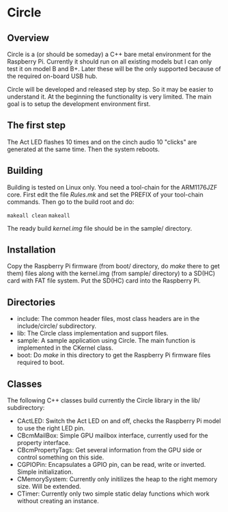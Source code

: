 Circle
======

Overview
--------

Circle is a (or should be someday) a C++ bare metal environment for the Raspberry Pi. Currently it should run on all existing models but I can only test it on model B and B+. Later these will be the only supported because of the required on-board USB hub.

Circle will be developed and released step by step. So it may be easier to understand it. At the
beginning the functionality is very limited. The main goal is to setup the development environment
first.

The first step
--------------

The Act LED flashes 10 times and on the cinch audio 10 "clicks" are generated at the same time. Then
the system reboots.

Building
--------

Building is tested on Linux only. You need a tool-chain for the ARM1176JZF core. First edit the file *Rules.mk* and set the PREFIX of your tool-chain commands. Then go to the build root and do:

`makeall clean` 
`makeall`

The ready build *kernel.img* file should be in the sample/ directory.

Installation
------------

Copy the Raspberry Pi firmware (from boot/ directory, do *make* there to get them) files along with the kernel.img (from sample/ directory) to a SD(HC) card with FAT file system. Put the SD(HC) card into the Raspberry Pi.

Directories
-----------

* include: The common header files, most class headers are in the include/circle/ subdirectory.
* lib: The Circle class implementation and support files.
* sample: A sample application using Circle. The main function is implemented in the CKernel class.
* boot: Do *make* in this directory to get the Raspberry Pi firmware files required to boot.

Classes
-------

The following C++ classes build currently the Circle library in the lib/ subdirectory:

* CActLED: Switch the Act LED on and off, checks the Raspberry Pi model to use the right LED pin.
* CBcmMailBox: Simple GPU mailbox interface, currently used for the property interface.
* CBcmPropertyTags: Get several information from the GPU side or control something on this side.
* CGPIOPin: Encapsulates a GPIO pin, can be read, write or inverted. Simple initialization.
* CMemorySystem: Currently only initilizes the heap to the right memory size. Will be extended.
* CTimer: Currently only two simple static delay functions which work without creating an instance.
